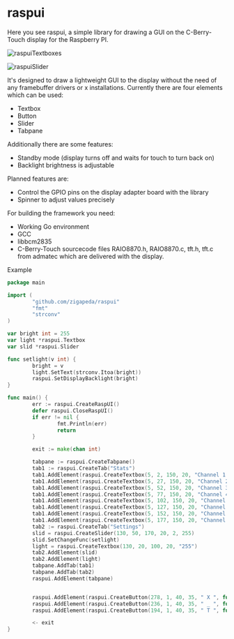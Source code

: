 raspui
======

Here you see raspui, a simple library for drawing a GUI on the C-Berry-Touch display for the Raspberry PI.

![raspuiTextboxes](http://rlc2.zigapeda.de/textbox.jpg)

![raspuiSlider](http://rlc2.zigapeda.de/slider.jpg)

It's designed to draw a lightweight GUI to the display without the need of any framebuffer drivers or x installations. Currently there are four elements which can be used:
 * Textbox
 * Button
 * Slider
 * Tabpane

Additionally there are some features:
 * Standby mode (display turns off and waits for touch to turn back on)
 * Backlight brightness is adjustable

Planned features are:
 * Control the GPIO pins on the display adapter board with the library
 * Spinner to adjust values precisely

For building the framework you need:
 * Working Go environment
 * GCC
 * libbcm2835
 * C-Berry-Touch sourcecode files RAIO8870.h, RAIO8870.c, tft.h, tft.c from admatec which are delivered with the display.

Example

```go
package main

import (
        "github.com/zigapeda/raspui"
        "fmt"
        "strconv"
)

var bright int = 255
var light *raspui.Textbox
var slid *raspui.Slider

func setlight(v int) {
        bright = v
        light.SetText(strconv.Itoa(bright))
        raspui.SetDisplayBacklight(bright)
}

func main() {
        err := raspui.CreateRaspUI()
        defer raspui.CloseRaspUI()
        if err != nil {
                fmt.Println(err)
                return
        }

        exit := make(chan int)

        tabpane := raspui.CreateTabpane()
        tab1 := raspui.CreateTab("Stats")
        tab1.AddElement(raspui.CreateTextbox(5, 2, 150, 20, "Channel 1: 120 °C"))
        tab1.AddElement(raspui.CreateTextbox(5, 27, 150, 20, "Channel 2:  90 °C"))
        tab1.AddElement(raspui.CreateTextbox(5, 52, 150, 20, "Channel 3:  90 °C"))
        tab1.AddElement(raspui.CreateTextbox(5, 77, 150, 20, "Channel 4:  90 °C"))
        tab1.AddElement(raspui.CreateTextbox(5, 102, 150, 20, "Channel 5:  90 °C"))
        tab1.AddElement(raspui.CreateTextbox(5, 127, 150, 20, "Channel 6:  90 °C"))
        tab1.AddElement(raspui.CreateTextbox(5, 152, 150, 20, "Channel 7:  90 °C"))
        tab1.AddElement(raspui.CreateTextbox(5, 177, 150, 20, "Channel 8:  90 °C"))
        tab2 := raspui.CreateTab("Settings")
        slid = raspui.CreateSlider(130, 50, 170, 20, 2, 255)
        slid.SetChangeFunc(setlight)
        light = raspui.CreateTextbox(130, 20, 100, 20, "255")
        tab2.AddElement(slid)
        tab2.AddElement(light)
        tabpane.AddTab(tab1)
        tabpane.AddTab(tab2)
        raspui.AddElement(tabpane)


        raspui.AddElement(raspui.CreateButton(278, 1, 40, 35, " X ", func() {exit <- 1}))
        raspui.AddElement(raspui.CreateButton(236, 1, 40, 35, " _ ", func() {raspui.Standby()}))
        raspui.AddElement(raspui.CreateButton(194, 1, 40, 35, " T ", func() {light.SetText("Test Pressed")}))

        <- exit
}
```
